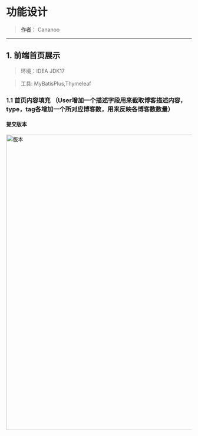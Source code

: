 # 功能设计
> **作者：** Cananoo

---

## 1. 前端首页展示
> 环境：IDEA JDK17

> 工具: MyBatisPlus,Thymeleaf


### 1.1  首页内容填充 （User增加一个描述字段用来截取博客描述内容，type，tag各增加一个所对应博客数，用来反映各博客数数量）


#### 提交版本
 
 <img src="https://user-images.githubusercontent.com/103165360/265747900-2feb8cbc-fc23-4070-a7c1-b5832fafdd9f.png" alt="版本" width="800"> 



